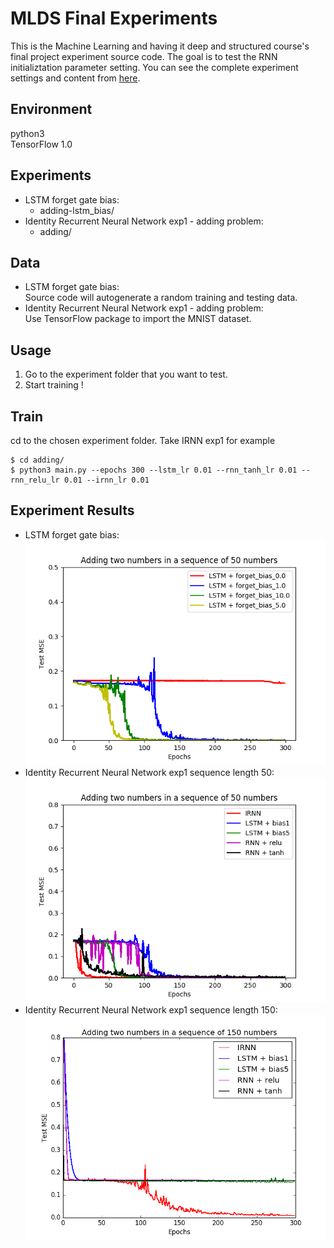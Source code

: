 MLDS Final Experiments
====
This is the Machine Learning and having it deep and structured course's final project experiment source code. The goal is to test the RNN initializtation parameter setting. You can see the complete experiment settings and content from [here](https://ntumlds.wordpress.com/2017/03/28/r05922027_沙拉和狗/). 

## Environment
python3 <br />
TensorFlow 1.0 <br />

## Experiments 

- LSTM forget gate bias: 
  - adding-lstm_bias/ 
- Identity Recurrent Neural Network exp1 - adding problem: 
  - adding/ 

## Data

- LSTM forget gate bias: <br />
  Source code will autogenerate a random training and testing data.
- Identity Recurrent Neural Network exp1 - adding problem: <br />
  Use TensorFlow package to import the MNIST dataset.


## Usage 
1. Go to the experiment folder that you want to test.
2. Start training !

## Train
cd to the chosen experiment folder.
Take IRNN exp1 for example
```
$ cd adding/ 
$ python3 main.py --epochs 300 --lstm_lr 0.01 --rnn_tanh_lr 0.01 --rnn_relu_lr 0.01 --irnn_lr 0.01
```

## Experiment Results
- LSTM forget gate bias: <br />
  <img src="https://github.com/chiawen/MLDS2017_final/blob/master/asset/forget_bias.png" width="512x">
- Identity Recurrent Neural Network exp1 sequence length 50: <br />
  <img src="https://github.com/chiawen/MLDS2017_final/blob/master/asset/adding-1.png" width="512x">
- Identity Recurrent Neural Network exp1 sequence length 150: <br />
  <img src="https://github.com/chiawen/MLDS2017_final/blob/master/asset/adding-2.png" width="512x">








